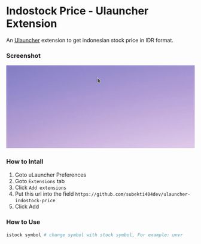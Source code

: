 # Indostock Price - Ulauncher Extension

An [Ulauncher](https://ulauncher.io/) extension to get indonesian stock price in IDR format.

### Screenshot
![Screenshot](./images/ss.gif)

### How to Intall
1. Goto uLauncher Preferences
2. Goto `Extensions` tab
3. Click `Add extensions`
4. Put this url into the field `https://github.com/subekti404dev/ulauncher-indostock-price`
5. Click Add

### How to Use
```bash
istock symbol # change symbol with stock symbol, For example: unvr 
```